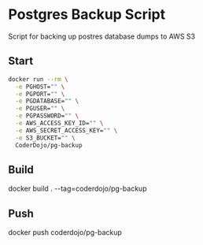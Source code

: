 # Postgres Backup Script

Script for backing up postres database dumps to AWS S3

## Start

``` bash
docker run --rm \
  -e PGHOST="" \
  -e PGPORT="" \
  -e PGDATABASE="" \
  -e PGUSER="" \
  -e PGPASSWORD="" \
  -e AWS_ACCESS_KEY_ID="" \
  -e AWS_SECRET_ACCESS_KEY="" \
  -e S3_BUCKET="" \
  CoderDojo/pg-backup
```

## Build
docker build . --tag=coderdojo/pg-backup

## Push
docker push coderdojo/pg-backup

